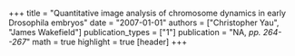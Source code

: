 +++
title = "Quantitative image analysis of chromosome dynamics in early Drosophila embryos"
date = "2007-01-01"
authors = ["Christopher Yau", "James Wakefield"]
publication_types = ["1"]
publication = "NA, _pp. 264--267_"
math = true
highlight = true
[header]
+++
